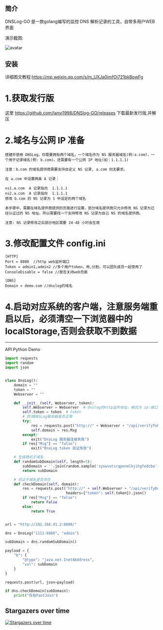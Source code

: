 简介
---
DNSLog-GO 是一款golang编写的监控 DNS 解析记录的工具，自带多用户WEB界面

演示截图:

![avatar](https://github.com/lanyi1998/DNSlog-GO/raw/master/images/demo.png)

安装
---

详细图文教程:https://mp.weixin.qq.com/s/m_UXJa0imfOi721bkBpwFg

# 1.获取发行版

这里 https://github.com/lanyi1998/DNSlog-GO/releases 下载最新发行版,并解压

# 2.域名与公网 IP 准备

```
搭建并使用 DNSLog，你需要拥有两个域名，一个域名作为 NS 服务器域名(例:a.com)，一个用于记录域名(例: b.com)。还需要有一个公网 IP 地址(如：1.1.1.1)
    
注意：b.com 的域名提供商需要支持自定义 NS 记录, a.com 则无要求。
    
在 a.com 中设置两条 A 记录：
    
ns1.a.com  A 记录指向  1.1.1.1        
ns2.a.com  A 记录指向  1.1.1.1
修改 b.com 的 NS 记录为 1 中设定的两个域名

本步骤中，需要在域名提供商提供的页面进行设置，部分域名提供商只允许修改 NS 记录为已经认证过的 NS 地址。所以需要找一个支持修改 NS 记录为自己 NS 的域名提供商。
    
注意: NS 记录修改之后部分地区需要 24-48 小时会生效
```

# 3.修改配置文件 config.ini

```
[HTTP]
Port = 8080  //http web监听端口
Token = admin1,admin2 //多个用户token，用,分割。可以团队成员一起使用了
ConsoleDisable = false //是否关闭web页面
    
[DNS]
Domain = demo.com //dnslog的域名
```

# 4.启动对应系统的客户端，注意服务端重启以后，必须清空一下浏览器中的localStorage,否则会获取不到数据

---

API Python Demo

```python
import requests
import random
import json


class DnsLog():
    domain = ""
    token = ""
    Webserver = ""

    def __init__(self, Webserver, token):
        self.Webserver = Webserver  # dnslog的http监听地址，格式为 ip:端口
        self.token = token  # token
        # 检测DNSLog服务器是否正常
        try:
            res = requests.post("http://" + Webserver + "/api/verifyToken", json={"token": token}).json()
            self.domain = res.Msg
        except:
            exit("DnsLog 服务器连接失败")
        if res["Msg"] == "false":
            exit("DnsLog token 验证失败")

    # 生成随机子域名
    def randomSubDomain(self, length=5):
        subDomain = ''.join(random.sample('zyxwvutsrqponmlkjihgfedcba', length)) + '.' + self.domain
        return subDomain

    # 验证子域名是否存在
    def checkDomain(self, domain):
        res = requests.post("http://" + self.Webserver + "/api/verifyDns", json={"Query": domain},
                            headers={"token": self.token}).json()
        if res["Msg"] == "false":
            return False
        else:
            return True


url = "http://192.168.41.2:8090/"

dns = DnsLog("1111:8888", "admin")

subDomain = dns.randomSubDomain()

payload = {
    "b": {
        "@type": "java.net.Inet4Address",
        "val": subDomain
    }
}

requests.post(url, json=payload)

if dns.checkDomain(subDomain):
    print("存在FastJosn")
```


## Stargazers over time

[![Stargazers over time](https://starchart.cc/lanyi1998/DNSlog-GO.svg)](https://starchart.cc/lanyi1998/DNSlog-GO)